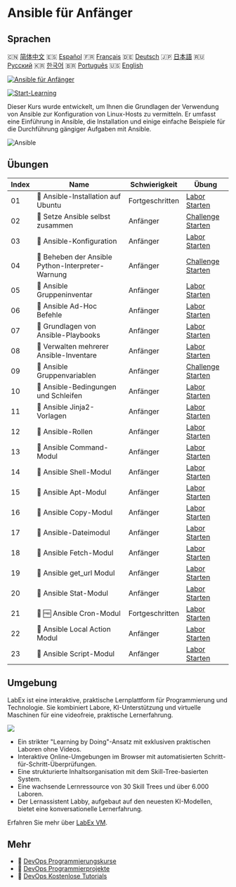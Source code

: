 # Ansible für Anfänger

## Sprachen

🇨🇳 [简体中文](README_zh.md) 🇪🇸 [Español](README_es.md) 🇫🇷 [Français](README_fr.md) 🇩🇪 [Deutsch](README_de.md) 🇯🇵 [日本語](README_ja.md) 🇷🇺 [Русский](README_ru.md) 🇰🇷 [한국어](README_ko.md) 🇧🇷 [Português](README_pt.md) 🇺🇸 [English](README.md) 

[![Ansible für Anfänger](https://cover-creator.labex.io/ansible-for-beginners.png?lang=de)](https://labex.io/de/courses/ansible-for-beginners)

[![Start-Learning](https://img.shields.io/badge/Start-Learning-whitesmoke?style=for-the-badge)](https://labex.io/de/courses/ansible-for-beginners)

Dieser Kurs wurde entwickelt, um Ihnen die Grundlagen der Verwendung von Ansible zur Konfiguration von Linux-Hosts zu vermitteln. Er umfasst eine Einführung in Ansible, die Installation und einige einfache Beispiele für die Durchführung gängiger Aufgaben mit Ansible.

![Ansible](https://img.shields.io/badge/Ansible-whitesmoke?style=for-the-badge&logo=ansible)


## Übungen

|   Index | Name                                               | Schwierigkeit   | Übung                                                                                                                                     |
|---------|----------------------------------------------------|-----------------|-------------------------------------------------------------------------------------------------------------------------------------------|
|      01 | 📖  Ansible-Installation auf Ubuntu                | Fortgeschritten | <a target='_blank' href='https://labex.io/de/tutorials/ansible-ansible-installation-on-ubuntu-67172'>Labor Starten</a>                    |
|      02 | 🎯  Setze Ansible selbst zusammen                  | Anfänger        | <a target='_blank' href='https://labex.io/de/tutorials/ansible-setup-ansible-by-yourself-390383'>Challenge Starten</a>                    |
|      03 | 📖  Ansible-Konfiguration                          | Anfänger        | <a target='_blank' href='https://labex.io/de/tutorials/ansible-ansible-configuration-390437'>Labor Starten</a>                            |
|      04 | 🎯  Beheben der Ansible Python-Interpreter-Warnung | Anfänger        | <a target='_blank' href='https://labex.io/de/tutorials/ansible-resolving-ansible-python-interpreter-warning-390490'>Challenge Starten</a> |
|      05 | 📖  Ansible Gruppeninventar                        | Anfänger        | <a target='_blank' href='https://labex.io/de/tutorials/ansible-ansible-groups-inventory-290160'>Labor Starten</a>                         |
|      06 | 📖  Ansible Ad-Hoc Befehle                         | Anfänger        | <a target='_blank' href='https://labex.io/de/tutorials/ansible-ansible-ad-hoc-commands-390441'>Labor Starten</a>                          |
|      07 | 📖  Grundlagen von Ansible-Playbooks               | Anfänger        | <a target='_blank' href='https://labex.io/de/tutorials/ansible-ansible-playbook-basics-390426'>Labor Starten</a>                          |
|      08 | 📖  Verwalten mehrerer Ansible-Inventare           | Anfänger        | <a target='_blank' href='https://labex.io/de/tutorials/ansible-manage-multiple-ansible-inventories-290193'>Labor Starten</a>              |
|      09 | 🎯  Ansible Gruppenvariablen                       | Anfänger        | <a target='_blank' href='https://labex.io/de/tutorials/ansible-ansible-group-variables-96690'>Challenge Starten</a>                       |
|      10 | 📖  Ansible-Bedingungen und Schleifen              | Anfänger        | <a target='_blank' href='https://labex.io/de/tutorials/ansible-ansible-conditionals-and-loops-390455'>Labor Starten</a>                   |
|      11 | 📖  Ansible Jinja2-Vorlagen                        | Anfänger        | <a target='_blank' href='https://labex.io/de/tutorials/ansible-ansible-jinja2-templates-390470'>Labor Starten</a>                         |
|      12 | 📖  Ansible-Rollen                                 | Anfänger        | <a target='_blank' href='https://labex.io/de/tutorials/ansible-ansible-roles-390467'>Labor Starten</a>                                    |
|      13 | 📖  Ansible Command-Modul                          | Anfänger        | <a target='_blank' href='https://labex.io/de/tutorials/ansible-ansible-command-module-290161'>Labor Starten</a>                           |
|      14 | 📖  Ansible Shell-Modul                            | Anfänger        | <a target='_blank' href='https://labex.io/de/tutorials/ansible-ansible-shell-module-289409'>Labor Starten</a>                             |
|      15 | 📖  Ansible Apt-Modul                              | Anfänger        | <a target='_blank' href='https://labex.io/de/tutorials/ansible-ansible-apt-module-289651'>Labor Starten</a>                               |
|      16 | 📖  Ansible Copy-Modul                             | Anfänger        | <a target='_blank' href='https://labex.io/de/tutorials/ansible-ansible-copy-module-289653'>Labor Starten</a>                              |
|      17 | 📖  Ansible-Dateimodul                             | Anfänger        | <a target='_blank' href='https://labex.io/de/tutorials/ansible-ansible-file-module-289654'>Labor Starten</a>                              |
|      18 | 📖  Ansible Fetch-Modul                            | Anfänger        | <a target='_blank' href='https://labex.io/de/tutorials/ansible-ansible-fetch-module-290159'>Labor Starten</a>                             |
|      19 | 📖  Ansible get_url Modul                          | Anfänger        | <a target='_blank' href='https://labex.io/de/tutorials/ansible-ansible-get-url-module-290188'>Labor Starten</a>                           |
|      20 | 📖  Ansible Stat-Modul                             | Anfänger        | <a target='_blank' href='https://labex.io/de/tutorials/ansible-ansible-stat-module-290192'>Labor Starten</a>                              |
|      21 | 📖 🆓 Ansible Cron-Modul                           | Fortgeschritten | <a target='_blank' href='https://labex.io/de/tutorials/ansible-ansible-cron-module-290157'>Labor Starten</a>                              |
|      22 | 📖  Ansible Local Action Modul                     | Anfänger        | <a target='_blank' href='https://labex.io/de/tutorials/ansible-ansible-local-action-module-290189'>Labor Starten</a>                      |
|      23 | 📖  Ansible Script-Modul                           | Anfänger        | <a target='_blank' href='https://labex.io/de/tutorials/ansible-ansible-script-module-289411'>Labor Starten</a>                            |

## Umgebung

LabEx ist eine interaktive, praktische Lernplattform für Programmierung und Technologie. Sie kombiniert Labore, KI-Unterstützung und virtuelle Maschinen für eine videofreie, praktische Lernerfahrung.

![](https://tutorial-screenshot.getvm.io/images/vm-1725247253.png)

- Ein strikter "Learning by Doing"-Ansatz mit exklusiven praktischen Laboren ohne Videos.
- Interaktive Online-Umgebungen im Browser mit automatisierten Schritt-für-Schritt-Überprüfungen.
- Eine strukturierte Inhaltsorganisation mit dem Skill-Tree-basierten System.
- Eine wachsende Lernressource von 30 Skill Trees und über 6.000 Laboren.
- Der Lernassistent Labby, aufgebaut auf den neuesten KI-Modellen, bietet eine konversationelle Lernerfahrung.

Erfahren Sie mehr über [LabEx VM](https://support.labex.io/using-labex/virtual-machine).

## Mehr

- 🔗 [DevOps Programmierungskurse](https://github.com/labex-labs/awesome-programming-courses)
- 🔗 [DevOps Programmierprojekte](https://github.com/labex-labs/awesome-programming-projects)
- 🔗 [DevOps Kostenlose Tutorials](https://github.com/labex-labs/devops-free-tutorials)

